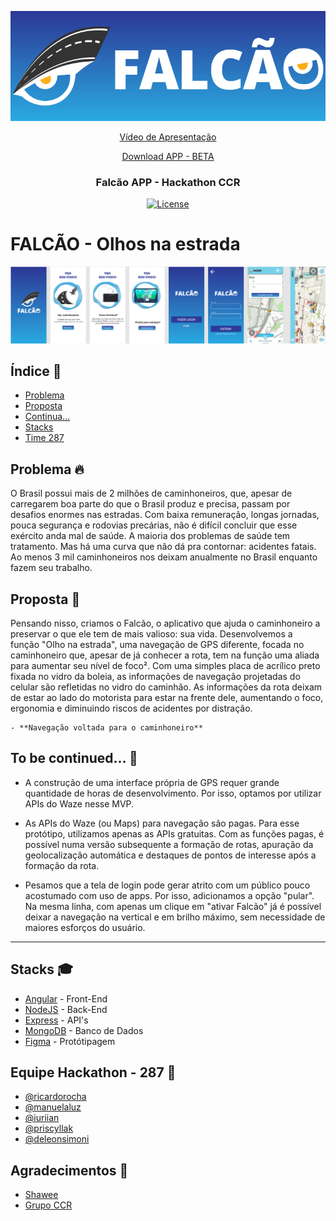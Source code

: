 <p align="center">
 <img src="./frontend/src/assets/introGit.png" alt="Falcão">
</p>

<p align="center">
 <a href="https://www.youtube.com/watch?v=MMnuFtqxGzM&feature=youtu.be">
 Vídeo de Apresentação</a>
</p>

<p align="center">
 <a href="http://18.228.225.255/public/apk/Falcao-v1.apk">
 Download APP - BETA</a>
</p>

<h3 align="center">Falcão APP - Hackathon CCR</h3>

<div align="center">

[![License](https://img.shields.io/badge/license-MIT-blue.svg)](./LICENSE)

</div>

# FALCÃO - Olhos na estrada

<p align="center">
 <img src="./frontend/src/assets/introFigma.png" alt="Falcão">
</p>

## Índice 📝


- [Problema](#problema)
- [Proposta](#proposta)
- [Continua...](#future_scope)
- [Stacks](#tech_stack)
- [Time 287](#authors)


## Problema :fire:<a name = "problem"></a>

O Brasil possui mais de 2 milhões de caminhoneiros, que, apesar de carregarem boa parte do que o Brasil produz e precisa, passam por desafios enormes nas estradas. Com baixa remuneração, longas jornadas, pouca segurança e rodovias precárias, não é difícil concluir que esse exército anda mal de saúde. A maioria dos problemas de saúde tem tratamento. Mas há uma curva que não dá pra contornar: acidentes fatais. Ao menos 3 mil caminhoneiros nos deixam anualmente no Brasil enquanto fazem seu trabalho.

## Proposta  :muscle:<a name = "proposta"></a>

Pensando nisso, criamos o Falcão, o aplicativo que ajuda o caminhoneiro a preservar o que ele tem de mais valioso: sua vida. Desenvolvemos a função "Olho na estrada", uma navegação de GPS diferente, focada no caminhoneiro que, apesar de já conhecer a rota, tem na função uma aliada para aumentar seu nível de foco². Com uma simples placa de acrílico preto fixada no vidro da boleia, as informações de navegação projetadas do celular são refletidas no vidro do caminhão. As informações da rota deixam de estar ao lado do motorista para estar na frente dele, aumentando o foco, ergonomia e diminuindo riscos de acidentes por distração.

	- **Navegação voltada para o caminhoneiro**

## To be continued... 🚀<a name = "future_scope"></a>

- A construção de uma interface própria de GPS requer grande quantidade de horas de desenvolvimento. Por isso, optamos por utilizar APIs do Waze nesse MVP.

- As APIs do Waze (ou Maps) para navegação são pagas. Para esse protótipo, utilizamos apenas as APIs gratuitas. Com as funções pagas, é possível numa versão subsequente a formação de rotas, apuração da geolocalização automática e destaques de pontos de interesse após a formação da rota.

- Pesamos que a tela de login pode gerar atrito com um público pouco acostumado com uso de apps. Por isso, adicionamos a opção "pular". Na mesma linha, com apenas um clique em "ativar Falcão" já é possível deixar a navegação na vertical e em brilho máximo, sem necessidade de maiores esforços do usuário.

---

## Stacks :mortar_board:<a name = "tech_stack"></a>

- [Angular](https://angular.io/) - Front-End
- [NodeJS](https://nodejs.org/en/) - Back-End
- [Express](https://expressjs.com/pt-br/) - API's
- [MongoDB](https://www.mongodb.com/) - Banco de Dados
- [Figma](https://www.figma.com) - Protótipagem

## Equipe Hackathon - 287 :metal: <a name = "authors"></a>

- [@ricardorocha](https://www.linkedin.com/in/ricardodarocha/)
- [@manuelaluz](https://www.linkedin.com/in/manuela-luz-862797180/)
- [@iuriian](https://github.com/iuriian)
- [@priscyllak](https://www.priscyllabarros.com/)
- [@deleonsimoni](https://github.com/deleonsimoni)

## Agradecimentos :sparkling_heart:<a name = "acknowledgments"></a>

- [Shawee](https://shawee.io/)
- [Grupo CCR](http://www.grupoccr.com.br/)
